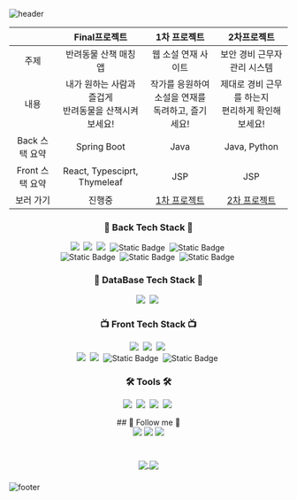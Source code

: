 
![header](https://capsule-render.vercel.app/api?type=slice&color=auto&customColorList=10&height=200&text=Woong&fontAlign=70&rotate=13&fontAlignY=25&descAlign=60&descAlignY=44&animation=twinkling)

<div align="center">

  
  ||Final프로젝트|1차 프로젝트|2차프로젝트|
  |:------:|:---:|:---:|:---:|
  |주제|반려동물 산책 매칭 앱|웹 소설 연재 사이트|보안 경비 근무자 관리 시스템|
  |내용|내가 원하는 사람과 즐겁게 <br/> 반려동물을 산책시켜 보세요!|작가를 응원하여 소설을 연재를<br/> 독려하고, 즐기세요!|제대로 경비 근무를 하는지 <br/> 편리하게 확인해보세요!|
  |Back 스택 요약|Spring Boot|Java|Java, Python|
  |Front 스택 요약|React, Typesciprt, Thymeleaf|JSP|JSP|
  |보러 가기| 진행중| <a href="https://github.com/jungunman/First-Project">1차 프로젝트</a> |<a href="https://github.com/jungunman/Second-Project">2차 프로젝트</a>|
  
  
  
  <h3 align="center">🍳 Back Tech Stack 🍳</h3>
  <p align="center">
    <img src="https://img.shields.io/badge/Java-007396?style=for-the-badge&logo=Java&logoColor=white"/></a>&nbsp
    <img src="https://img.shields.io/badge/SpringBoot-6DB33F?style=for-the-badge&logo=Spring&logoColor=white"/></a>&nbsp
    <img src="https://img.shields.io/badge/spring%20security-%236DB33F?style=for-the-badge&logo=springsecurity&logoColor=fff">&nbsp
    <img alt="Static Badge" src="https://img.shields.io/badge/JSON-%23000?style=for-the-badge&logo=json&logoColor=fff">&nbsp
    <img alt="Static Badge" src="https://img.shields.io/badge/JWT-%23000?style=for-the-badge&logo=jsonwebtokens&logoColor=fff">&nbsp
    <br/>
    <img alt="Static Badge" src="https://img.shields.io/badge/Python-%233776AB?style=for-the-badge&logo=python&logoColor=fff">&nbsp
    <img alt="Static Badge" src="https://img.shields.io/badge/OpenCV-%235C3EE8?style=for-the-badge&logo=opencv&logoColor=fff">&nbsp
    <img alt="Static Badge" src="https://img.shields.io/badge/numpy-%23013243?style=for-the-badge&logo=numpy&logoColor=fff">&nbsp
  </p>
  
  <h3 align="center">💽 DataBase Tech Stack 💽</h3>
  <p align="center">
    <img src="https://img.shields.io/badge/MySql-E6B91E?style=for-the-badge&logo=MySql&logoColor=white"/></a>&nbsp
    <img src="https://img.shields.io/badge/Maria-00599C?style=for-the-badge&logo=mariadb&logoColor=white"/></a>&nbsp
  </p>
  
  <h3 align="center">📺 Front Tech Stack 📺</h3>
  <p align="center">
    <img src="https://img.shields.io/badge/ES6-ffb13b?style=for-the-badge&logo=javascript&logoColor=white"/></a>&nbsp 
    <img src="https://img.shields.io/badge/css-1572B6?style=for-the-badge&logo=css3&logoColor=white"/></a>&nbsp
    <img src="https://img.shields.io/badge/HTML-00599C?style=for-the-badge&logo=html5&logoColor=white"/></a>&nbsp
    <br/>
    <img src="https://img.shields.io/badge/React-005571?style=for-the-badge&logo=React&logoColor=white"/></a>&nbsp
    <img src="https://img.shields.io/badge/TypeScript-005571?style=for-the-badge&logo=ts-node&logoColor=white"/></a>&nbsp
    <img alt="Static Badge" src="https://img.shields.io/badge/jquery-%230769AD?style=for-the-badge&logo=jquery&logoColor=fff">&nbsp
    <img alt="Static Badge" src="https://img.shields.io/badge/recoil-%233578E5?style=for-the-badge&logo=recoil&logoColor=fff">&nbsp
  </p>
  
  <h3 align="center">🛠 Tools 🛠</h3>
  <p align="center">
    <img src="https://img.shields.io/badge/Visual Studio Code-DB3552?style=for-the-badge&logo=visualstudiocode&logoColor=white"/></a>&nbsp
    <img src="https://img.shields.io/badge/Eclipse IDE-11B48A?style=for-the-badge&logo=EclipseIDE&logoColor=white"/></a>&nbsp
    <img src="https://img.shields.io/badge/GitHub-333664?style=for-the-badge&logo=GitHub&logoColor=white"/></a>&nbsp
    <img src="https://img.shields.io/badge/dbeaver-%23382923?style=for-the-badge&logo=dbeaver&logoColor=white"></a>&nbsp
  </p>
  
  <div align="center">
    ## 🌈 Follow me 🌈 <br>
    <a href="mailto:jin02014@gmail.com"><img src="https://img.shields.io/badge/Gmail-FF8383?style=for-the-badge&logo=Gmail&logoColor=white&link=mailto:jin02014@gmail.com"/></a>
    <a href="mailto:jin02014@naver.com"><img src="https://img.shields.io/badge/Nmail-03C75A?style=for-the-badge&logo=naver&logoColor=white&link=mailto:jin02014@naver.com"/></a>
    <a href="https://www.notion.so/API-0ad535e4694a4d3b85dec9dfedd59a82"><img src="https://img.shields.io/badge/notion-EAEAEA?style=for-the-badge&logo=notion&logoColor=black&link=https://www.notion.so/API-0ad535e4694a4d3b85dec9dfedd59a82"/></a>
    <br><br>
  </div>
    
  ###
  
  <div align="center">
    <a href="https://github.com/jungunman">
      <img align="center" src="https://github-readme-stats.vercel.app/api?username=jungunman&hide_title=true&show_icons=true&theme=nord" />
    </a>
     <a href="https://github.com/jungunman">
      <img align="center" src="https://github-readme-stats.vercel.app/api/top-langs/?username=jungunman&layout=compact&show_icons=true&show_owner=true&hide_title=false&theme=nord" />
    </a>
  </div>

</div>

###

![footer](https://capsule-render.vercel.app/api?type=slice&color=auto&customColorList=10&height=200&fontAlign=70&rotate=13&fontAlignY=25&descAlign=60&descAlignY=44&animation=twinkling&section=footer)
